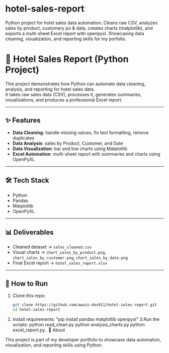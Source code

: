 # hotel-sales-report
Python project for hotel sales data automation. Cleans raw CSV, analyzes sales by product, customery po &amp; date, creates charts (matplotlib), and exports a multi-sheet Excel report with openpyxl. Showcasing data cleaning, visualization, and reporting skills for my porfolio.
# 🏨 Hotel Sales Report (Python Project)

This project demonstrates how Python can automate data cleaning, analysis, and reporting for hotel sales data.  
It takes raw sales data (CSV), processes it, generates summaries, visualizations, and produces a professional Excel report.

---

## ✨ Features
- **Data Cleaning**: handle missing values, fix text formatting, remove duplicates
- **Data Analysis**: sales by Product, Customer, and Date
- **Data Visualization**: bar and line charts using Matplotlib
- **Excel Automation**: multi-sheet report with summaries and charts using OpenPyXL

---

## 🛠 Tech Stack
- Python
- Pandas
- Matplotlib
- OpenPyXL

---

## 📊 Deliverables
- Cleaned dataset → `sales_cleaned.csv`
- Visual charts → `chart_sales_by_product.png`, `chart_sales_by_customer.png`, `chart_sales_by_date.png`
- Final Excel report → `hotel_sales_report.xlsx`

---

## 🚀 How to Run
1. Clone this repo:
   ```bash
   git clone https://github.com/awais-dev911/hotel-sales-report.git
   cd hotel-sales-report
2. Install requirements:
       "pip install pandas matplotlib openpyxl"
 3.Run the scripts:
     python read_clean.py
     python analysis_charts.py
     python excel_report.py..
   📌 About

This project is part of my developer portfolio to showcase data automation, visualization, and reporting skills using Python.
